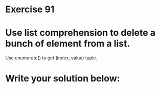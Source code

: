 # Exercise 91
# Use list comprehension to delete a bunch of element from a list.

Use enumerate() to get (index, value) tuple.





# Write your solution below:
